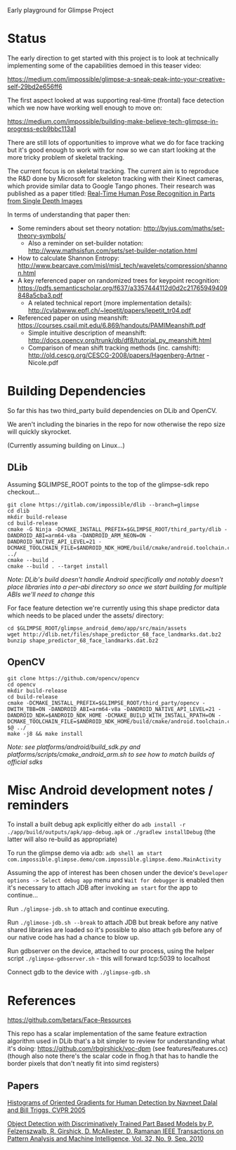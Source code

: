 Early playground for Glimpse Project

# Status

The early direction to get started with this project is to look at technically
implementing some of the capabilities demoed in this teaser video:

https://medium.com/impossible/glimpse-a-sneak-peak-into-your-creative-self-29bd2e656ff6

The first aspect looked at was supporting real-time (frontal) face detection
which we now have working well enough to move on:

https://medium.com/impossible/building-make-believe-tech-glimpse-in-progress-ecb9bbc113a1

There are still lots of opportunities to improve what we do for face tracking
but it's good enough to work with for now so we can start looking at the more
tricky problem of skeletal tracking.

The current focus is on skeletal tracking. The current aim is to reproduce the
R&D done by Microsoft for skeleton tracking with their Kinect cameras, which
provide similar data to Google Tango phones. Their research was published as a paper titled: [Real-Time Human Pose Recognition in Parts from Single Depth Images](https://www.microsoft.com/en-us/research/wp-content/uploads/2016/02/BodyPartRecognition.pdf)

In terms of understanding that paper then:

* Some reminders about set theory notation: http://byjus.com/maths/set-theory-symbols/
    * Also a reminder on set-builder notation: http://www.mathsisfun.com/sets/set-builder-notation.html
* How to calculate Shannon Entropy: http://www.bearcave.com/misl/misl_tech/wavelets/compression/shannon.html
* A key referenced paper on randomized trees for keypoint recognition: https://pdfs.semanticscholar.org/f637/a3357444112d0d2c21765949409848a5cba3.pdf
    * A related technical report (more implementation details): http://cvlabwww.epfl.ch/~lepetit/papers/lepetit_tr04.pdf
* Referenced paper on using meanshift: https://courses.csail.mit.edu/6.869/handouts/PAMIMeanshift.pdf
    * Simple intuitive description of meanshift: http://docs.opencv.org/trunk/db/df8/tutorial_py_meanshift.html
    * Comparison of mean shift tracking methods (inc. camshift): http://old.cescg.org/CESCG-2008/papers/Hagenberg-Artner -Nicole.pdf


# Building Dependencies

So far this has two third_party build dependencies on DLib and OpenCV.

We aren't including the binaries in the repo for now otherwise the repo size
will quickly skyrocket.

(Currently assuming building on Linux...)


## DLib
Assuming $GLIMPSE_ROOT points to the top of the glimpse-sdk repo checkout...

```
git clone https://gitlab.com/impossible/dlib --branch=glimpse
cd dlib
mkdir build-release
cd build-release
cmake -G Ninja -DCMAKE_INSTALL_PREFIX=$GLIMPSE_ROOT/third_party/dlib -DANDROID_ABI=arm64-v8a -DANDROID_ARM_NEON=ON -DANDROID_NATIVE_API_LEVEL=21 -DCMAKE_TOOLCHAIN_FILE=$ANDROID_NDK_HOME/build/cmake/android.toolchain.cmake ../
cmake --build .
cmake --build . --target install
```
*Note: DLib's build doesn't handle Android specifically and notably doesn't
place libraries into a per-abi directory so once we start building for multiple
ABIs we'll need to change this*

For face feature detection we're currently using this shape predictor data
which needs to be placed under the assets/ directory:
```
cd $GLIMPSE_ROOT/glimpse_android_demo/app/src/main/assets
wget http://dlib.net/files/shape_predictor_68_face_landmarks.dat.bz2
bunzip shape_predictor_68_face_landmarks.dat.bz2
```

## OpenCV
```
git clone https://github.com/opencv/opencv
cd opencv
mkdir build-release
cd build-release
cmake -DCMAKE_INSTALL_PREFIX=$GLIMPSE_ROOT/third_party/opencv -DWITH_TBB=ON -DANDROID_ABI=arm64-v8a -DANDROID_NATIVE_API_LEVEL=21 -DANDROID_NDK=$ANDROID_NDK_HOME -DCMAKE_BUILD_WITH_INSTALL_RPATH=ON -DCMAKE_TOOLCHAIN_FILE=$ANDROID_NDK_HOME/build/cmake/android.toolchain.cmake $@ ../
make -j8 && make install
```
*Note: see platforms/android/build_sdk.py and
platforms/scripts/cmake_android_arm.sh to see how to match builds of official
sdks*


# Misc Android development notes / reminders

To install a built debug apk explicitly either do `adb install -r
./app/build/outputs/apk/app-debug.apk` or `./gradlew installDebug` (the latter
will also re-build as appropriate)

To run the glimpse demo via adb:
`adb shell am start com.impossible.glimpse.demo/com.impossible.glimpse.demo.MainActivity`

Assuming the app of interest has been chosen under the device's
`Developer options -> Select debug app` menu and `Wait for debugger` is enabled
then it's necessary to attach JDB after invoking `am start` for the app to
continue...

Run `./glimpse-jdb.sh` to attach and continue executing.

Run `./glimose-jdb.sh --break` to attach JDB but break before any native shared
libraries are loaded so it's possible to also attach `gdb` before any of our
native code has had a chance to blow up.

Run gdbserver on the device, attached to our process, using the helper script
`./glimpse-gdbserver.sh` - this will forward tcp:5039 to localhost

Connect gdb to the device with `./glimpse-gdb.sh`


# References

https://github.com/betars/Face-Resources


This repo has a scalar implementation of the same feature extraction algorithm used
in DLib that's a bit simpler to review for understanding what it's doing:
https://github.com/rbgirshick/voc-dpm (see features/features.cc) (though also
note there's the scalar code in fhog.h that has to handle the border pixels that
don't neatly fit into simd registers)

## Papers

[Histograms of Oriented Gradients for Human Detection by Navneet Dalal and Bill Triggs, CVPR 2005](http://vc.cs.nthu.edu.tw/home/paper/codfiles/hkchiu/201205170946/Histograms%20of%20Oriented%20Gradients%20for%20Human%20Detection.pdf)

[Object Detection with Discriminatively Trained Part Based Models by P. Felzenszwalb, R. Girshick, D. McAllester, D. Ramanan IEEE Transactions on Pattern Analysis and Machine Intelligence, Vol. 32, No. 9, Sep. 2010](https://cs.brown.edu/~pff/papers/lsvm-pami.pdf)
